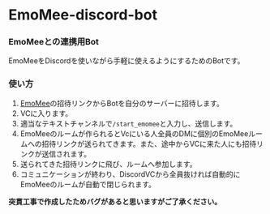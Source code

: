 # EmoMee-discord-bot

### EmoMeeとの連携用Bot
EmoMeeをDiscordを使いながら手軽に使えるようにするためのBotです。

### 使い方
1. [EmoMee](https://emom.ee/)の招待リンクからBotを自分のサーバーに招待します。
2. VCに入ります。
3. 適当なテキストチャンネルで`/start_emomee`と入力し、送信します。
4. EmoMeeのルームが作られるとVcにいる人全員のDMに個別のEmoMeeルームへの招待リンクが送られてきます。また、途中からVCに来た人にも招待リンクが送信されます。
6. 送られてきた招待リンクに飛び、ルームへ参加します。
7. コミュニケーションが終わり、DiscordVCから全員抜ければ自動的にEmoMeeのルームが自動で閉じられます。 

**突貫工事で作成したためバグがあると思いますがご了承ください。**
